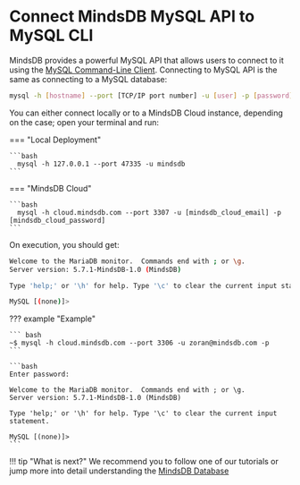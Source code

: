 # Connect MindsDB MySQL API to MySQL CLI

MindsDB provides a powerful MySQL API that allows users to connect to it using the [MySQL Command-Line Client](https://dev.mysql.com/doc/refman/8.0/en/mysql.html). Connecting to MySQL API is the same as connecting to a MySQL database:

```bash
mysql -h [hostname] --port [TCP/IP port number] -u [user] -p [password]
```

You can either connect locally or to a MindsDB Cloud instance, depending on the case; open your terminal and run:

=== "Local Deployment"

    ```bash
      mysql -h 127.0.0.1 --port 47335 -u mindsdb
    ```

=== "MindsDB Cloud"

    ```bash
      mysql -h cloud.mindsdb.com --port 3307 -u [mindsdb_cloud_email] -p [mindsdb_cloud_password]
    ```

On execution, you should get:

```bash
Welcome to the MariaDB monitor.  Commands end with ; or \g.
Server version: 5.7.1-MindsDB-1.0 (MindsDB)

Type 'help;' or '\h' for help. Type '\c' to clear the current input statement.

MySQL [(none)]>
```

??? example "Example"

    ``` bash
    ~$ mysql -h cloud.mindsdb.com --port 3306 -u zoran@mindsdb.com -p
    ```

    ```bash
    Enter password:

    Welcome to the MariaDB monitor.  Commands end with ; or \g.
    Server version: 5.7.1-MindsDB-1.0 (MindsDB)

    Type 'help;' or '\h' for help. Type '\c' to clear the current input statement.

    MySQL [(none)]>
    ```

!!! tip "What is next?"
    We recommend you to follow one of our tutorials or jump more into detail understanding the [MindsDB Database](/sql/description/mindsdb_database)
